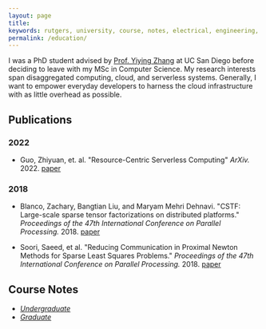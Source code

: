 ```yaml
---
layout: page
title:
keywords: rutgers, university, course, notes, electrical, engineering, physics, probability, circuits, psychology, computer, notes, study, review, guide, education
permalink: /education/
---
```



I was a PhD student advised by [Prof. Yiying
Zhang](https://cseweb.ucsd.edu/~yiying/) at UC San Diego before deciding to
leave with my MSc in Computer Science. My research interests span disaggregated
computing, cloud, and serverless systems. Generally, I want to empower everyday
developers to harness the cloud infrastructure with as little overhead as
possible.

## Publications

### 2022

- Guo, Zhiyuan, et. al. "Resource-Centric Serverless Computing" _ArXiv._ 2022. [paper](https://doi.org/10.48550/arxiv.2206.13444)

### 2018

- Blanco, Zachary, Bangtian Liu, and Maryam Mehri Dehnavi. "CSTF: Large-scale sparse tensor factorizations on distributed platforms." _Proceedings of the 47th International Conference on Parallel Processing._ 2018. [paper](http://www.paramathic.com/wp-content/uploads/2019/09/Cloud.pdf)

- Soori, Saeed, et al. "Reducing Communication in Proximal Newton Methods for Sparse Least Squares Problems." _Proceedings of the 47th International Conference on Parallel Processing._ 2018. [paper](http://www.paramathic.com/wp-content/uploads/2019/09/CA-FISTA.pdf)


## Course Notes

  - _[Undergraduate](/education/undergrad/)_
  - _[Graduate](/education/grad/)_
